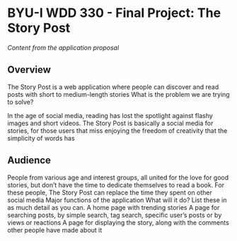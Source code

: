 # BYU-I WDD 330 - Final Project: The Story Post
*Content from the application proposal*

## Overview
The Story Post is a web application where people can discover and read posts with short to medium-length stories
What is the problem we are trying to solve?

In the age of social media, reading has lost the spotlight against flashy images and short videos. The Story Post is basically a social media for stories, for those users that miss enjoying the freedom of creativity that the simplicity of words has

## Audience
People from various age and interest groups, all united for the love for good stories, but don’t have the time to dedicate themselves to read a book. For these people, The Story Post can replace the time they spent on other social media
Major functions of the application
What will it do? List these in as much detail as you can.
A home page with trending stories
A page for searching posts, by simple search, tag search, specific user’s posts or by views or reactions
A page for displaying the story, along with the comments other people have made about it
